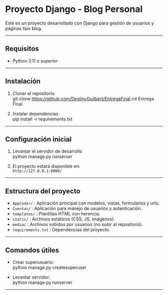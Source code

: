 # Proyecto Django - Blog Personal

Este es un proyecto desarrollado con Django para gestión de usuarios y páginas tipo blog.

---

## Requisitos

- Python 3.11 o superior  

---

## Instalación

1. Clonar el repositorio  
git clone <https://github.com/DestinyGuilbert/EntregaFinal>
cd Entrega Final

2. Instalar dependencias  
pip install -r requirements.txt

---

## Configuración inicial

1. Levantar el servidor de desarrollo  
python manage.py runserver


2. El proyecto estará disponible en:  
`http://127.0.0.1:8000/`

---

## Estructura del proyecto

- `AppCoder/` : Aplicación principal con modelos, vistas, formularios y urls.  
- `Cuentas/` : Aplicación para manejo de usuarios y autenticación.  
- `templates/` : Plantillas HTML con herencia.  
- `static/` : Archivos estáticos (CSS, JS, imágenes).  
- `media/` : Archivos subidos por usuarios (no subir al repositorio).  
- `requirements.txt` : Dependencias del proyecto.  

---

## Comandos útiles

- Crear superusuario:  
python manage.py createsuperuser

- Levantar servidor:  
python manage.py runserver

---